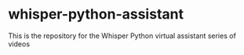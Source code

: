 # whisper-python-assistant
This is the repository for the Whisper Python virtual assistant series of videos
